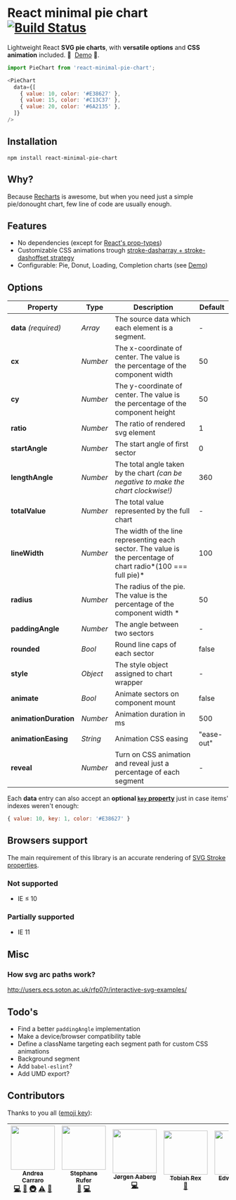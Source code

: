 # React minimal pie chart [![Build Status][ci-img]][ci]
Lightweight React **SVG pie charts**, with **versatile options** and **CSS animation** included. 👏 &nbsp;[Demo][storybook]&nbsp;👏.

[ci-img]:                       https://travis-ci.org/toomuchdesign/react-minimal-pie-chart.svg
[ci]:                           https://travis-ci.org/toomuchdesign/react-minimal-pie-chart
[storybook]:                    http://www.andreacarraro.it/react-minimal-pie-chart

```js
import PieChart from 'react-minimal-pie-chart';

<PieChart
  data={[
    { value: 10, color: '#E38627' },
    { value: 15, color: '#C13C37' },
    { value: 20, color: '#6A2135' },
  ]}
/>
```

## Installation
```console
npm install react-minimal-pie-chart
```

## Why?
Because [Recharts](https://github.com/recharts/recharts) is awesome, but when you need just a simple pie/donought chart, few line of code are usually enough.

## Features
- No dependencies (except for [React's prop-types](https://github.com/reactjs/prop-types))
- Customizable CSS animations trough [stroke-dasharray + stroke-dashoffset strategy](https://css-tricks.com/svg-line-animation-works/)
- Configurable: Pie, Donut, Loading, Completion charts (see [Demo][storybook])

## Options
Property | Type | Description | Default
----- | ----- | ----- | -----
**data** *(required)* | *Array* | The source data which each element is a segment. | -
**cx** | *Number* | The x-coordinate of center. The value is the percentage of the component width | 50
**cy** | *Number* | The y-coordinate of center. The value is the percentage of the component height | 50
**ratio** | *Number* | The ratio of rendered svg element | 1
**startAngle** | *Number* | The start angle of first sector | 0
**lengthAngle** | *Number* | The total angle taken by the chart *(can be negative to make the chart clockwise!)* | 360
**totalValue** | *Number* | The total value represented by the full chart | -
**lineWidth** | *Number* | The width of the line representing each sector. The value is the percentage of chart radio*(100 === full pie)* | 100
**radius** | *Number* | The radius of the pie. The value is the percentage of the component width * | 50
**paddingAngle** | *Number* | The angle between two sectors| -
**rounded** | *Bool* | Round line caps of each sector| false
**style** | *Object* | The style object assigned to chart wrapper | -
**animate** | *Bool* | Animate sectors on component mount| false
**animationDuration** | *Number* | Animation duration in ms | 500
**animationEasing** | *String* | Animation CSS easing | "ease-out"
**reveal** | *Number* | Turn on CSS animation and reveal just a percentage of each segment| -

Each **data** entry can also accept an **optional [`key` property](https://reactjs.org/docs/lists-and-keys.html)** just in case items' indexes weren't enough:

```js
{ value: 10, key: 1, color: '#E38627' }
```

## Browsers support
The main requirement of this library is an accurate rendering of [SVG Stroke properties](https://www.w3schools.com/graphics/svg_stroking.asp).

### Not supported
- IE ≤ 10

### Partially supported
- IE 11

## Misc
### How svg arc paths work?
http://users.ecs.soton.ac.uk/rfp07r/interactive-svg-examples/

## Todo's
- Find a better `paddingAngle` implementation
- Make a device/browser compatibility table
- Define a className targeting each segment path for custom CSS animations
- Background segment
- Add `babel-eslint`?
- Add UMD export?

## Contributors
Thanks to you all ([emoji key](https://github.com/kentcdodds/all-contributors#emoji-key)):

<!-- ALL-CONTRIBUTORS-LIST:START - Do not remove or modify this section -->
| [<img src="https://avatars3.githubusercontent.com/u/4573549?v=4" width="100px;"/><br /><sub>Andrea Carraro</sub>](http://www.andreacarraro.it)<br />[💻](https://github.com/toomuchdesign/react-minimal-pie-chart/commits?author=toomuchdesign "Code") [📖](https://github.com/toomuchdesign/react-minimal-pie-chart/commits?author=toomuchdesign "Documentation") [🚇](#infra-toomuchdesign "Infrastructure (Hosting, Build-Tools, etc)") [⚠️](https://github.com/toomuchdesign/react-minimal-pie-chart/commits?author=toomuchdesign "Tests") [👀](#review-toomuchdesign "Reviewed Pull Requests") | [<img src="https://avatars3.githubusercontent.com/u/1128559?v=4" width="100px;"/><br /><sub>Stephane Rufer</sub>](https://github.com/rufman)<br />[🐛](https://github.com/toomuchdesign/react-minimal-pie-chart/issues?q=author%3Arufman "Bug reports") [💻](https://github.com/toomuchdesign/react-minimal-pie-chart/commits?author=rufman "Code") | [<img src="https://avatars3.githubusercontent.com/u/1413255?v=4" width="100px;"/><br /><sub>Jørgen Aaberg</sub>](https://github.com/jaaberg)<br />[💻](https://github.com/toomuchdesign/react-minimal-pie-chart/commits?author=jaaberg "Code") | [<img src="https://avatars3.githubusercontent.com/u/16377119?v=4" width="100px;"/><br /><sub>Tobiah Rex</sub>](http://www.tobiahrex.com)<br />[🐛](https://github.com/toomuchdesign/react-minimal-pie-chart/issues?q=author%3ATobiahRex "Bug reports") | [<img src="https://avatars2.githubusercontent.com/u/11728228?v=4" width="100px;"/><br /><sub>Edward Xiao</sub>](https://edwardxiao.com)<br />[🐛](https://github.com/toomuchdesign/react-minimal-pie-chart/issues?q=author%3Aedwardfhsiao "Bug reports") |
| :---: | :---: | :---: | :---: | :---: |
<!-- ALL-CONTRIBUTORS-LIST:END -->
